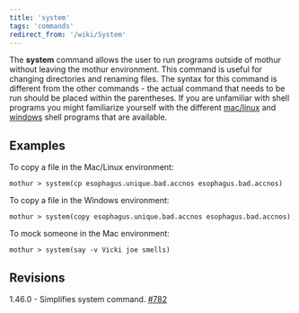```yaml
---
title: 'system'
tags: 'commands'
redirect_from: '/wiki/System'
---
```

The **system** command allows the user to run programs
outside of mothur without leaving the mothur environment. This command
is useful for changing directories and renaming files. The syntax for
this command is different from the other commands - the actual command
that needs to be run should be placed within the parentheses. If you are
unfamiliar with shell programs you might familiarize yourself with the
different [ mac/linux](https://en.wikipedia.org/wiki/List_of_Unix_commands) and [
windows](https://en.wikipedia.org/wiki/List_of_DOS_commands) shell programs that are
available.

## Examples

To copy a file in the Mac/Linux environment:

    mothur > system(cp esophagus.unique.bad.accnos esophagus.bad.accnos)

To copy a file in the Windows environment:

    mothur > system(copy esophagus.unique.bad.accnos esophagus.bad.accnos)

To mock someone in the Mac environment:

    mothur > system(say -v Vicki joe smells)
    
## Revisions

1.46.0 - Simplifies system command. [\#782](https://github.com/mothur/mothur/issues/782)
